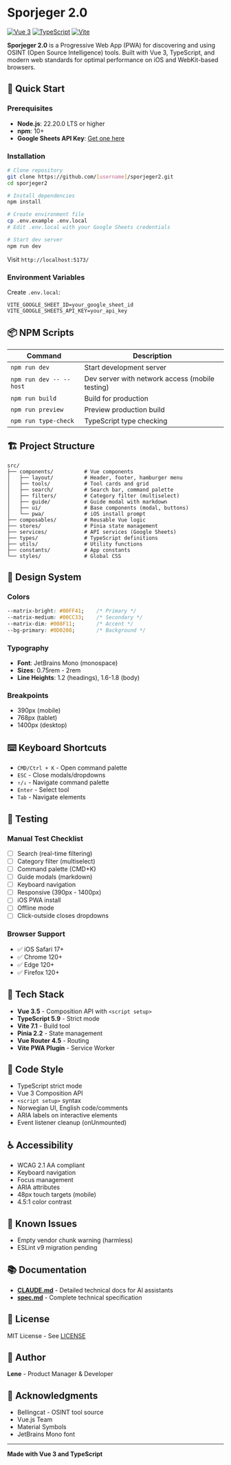 # Sporjeger 2.0

[![Vue 3](https://img.shields.io/badge/Vue-3.5+-brightgreen.svg)](https://vuejs.org/)
[![TypeScript](https://img.shields.io/badge/TypeScript-5.9+-blue.svg)](https://www.typescriptlang.org/)
[![Vite](https://img.shields.io/badge/Vite-7.1+-purple.svg)](https://vitejs.dev/)

**Sporjeger 2.0** is a Progressive Web App (PWA) for discovering and using OSINT (Open Source Intelligence) tools. Built with Vue 3, TypeScript, and modern web standards for optimal performance on iOS and WebKit-based browsers.

## 🚀 Quick Start

### Prerequisites

- **Node.js**: 22.20.0 LTS or higher
- **npm**: 10+
- **Google Sheets API Key**: [Get one here](https://console.cloud.google.com/)

### Installation

```bash
# Clone repository
git clone https://github.com/[username]/sporjeger2.git
cd sporjeger2

# Install dependencies
npm install

# Create environment file
cp .env.example .env.local
# Edit .env.local with your Google Sheets credentials

# Start dev server
npm run dev
```

Visit `http://localhost:5173/`

### Environment Variables

Create `.env.local`:

```env
VITE_GOOGLE_SHEET_ID=your_google_sheet_id
VITE_GOOGLE_SHEETS_API_KEY=your_api_key
```

## 📦 NPM Scripts

| Command | Description |
|---------|-------------|
| `npm run dev` | Start development server |
| `npm run dev -- --host` | Dev server with network access (mobile testing) |
| `npm run build` | Build for production |
| `npm run preview` | Preview production build |
| `npm run type-check` | TypeScript type checking |

## 🏗️ Project Structure

```
src/
├── components/          # Vue components
│   ├── layout/          # Header, footer, hamburger menu
│   ├── tools/           # Tool cards and grid
│   ├── search/          # Search bar, command palette
│   ├── filters/         # Category filter (multiselect)
│   ├── guide/           # Guide modal with markdown
│   ├── ui/              # Base components (modal, buttons)
│   └── pwa/             # iOS install prompt
├── composables/         # Reusable Vue logic
├── stores/              # Pinia state management
├── services/            # API services (Google Sheets)
├── types/               # TypeScript definitions
├── utils/               # Utility functions
├── constants/           # App constants
└── styles/              # Global CSS
```

## 🎨 Design System

### Colors

```css
--matrix-bright: #00FF41;    /* Primary */
--matrix-medium: #00CC33;    /* Secondary */
--matrix-dim: #008F11;       /* Accent */
--bg-primary: #0D0208;       /* Background */
```

### Typography

- **Font**: JetBrains Mono (monospace)
- **Sizes**: 0.75rem - 2rem
- **Line Heights**: 1.2 (headings), 1.6-1.8 (body)

### Breakpoints

- 390px (mobile)
- 768px (tablet)
- 1400px (desktop)

## ⌨️ Keyboard Shortcuts

- `CMD/Ctrl + K` - Open command palette
- `ESC` - Close modals/dropdowns
- `↑/↓` - Navigate command palette
- `Enter` - Select tool
- `Tab` - Navigate elements

## 🧪 Testing

### Manual Test Checklist

- [ ] Search (real-time filtering)
- [ ] Category filter (multiselect)
- [ ] Command palette (CMD+K)
- [ ] Guide modals (markdown)
- [ ] Keyboard navigation
- [ ] Responsive (390px - 1400px)
- [ ] iOS PWA install
- [ ] Offline mode
- [ ] Click-outside closes dropdowns

### Browser Support

- ✅ iOS Safari 17+
- ✅ Chrome 120+
- ✅ Edge 120+
- ✅ Firefox 120+

## 🔧 Tech Stack

- **Vue 3.5** - Composition API with `<script setup>`
- **TypeScript 5.9** - Strict mode
- **Vite 7.1** - Build tool
- **Pinia 2.2** - State management
- **Vue Router 4.5** - Routing
- **Vite PWA Plugin** - Service Worker

## 📝 Code Style

- TypeScript strict mode
- Vue 3 Composition API
- `<script setup>` syntax
- Norwegian UI, English code/comments
- ARIA labels on interactive elements
- Event listener cleanup (onUnmounted)

## ♿ Accessibility

- WCAG 2.1 AA compliant
- Keyboard navigation
- Focus management
- ARIA attributes
- 48px touch targets (mobile)
- 4.5:1 color contrast

## 🐛 Known Issues

- Empty vendor chunk warning (harmless)
- ESLint v9 migration pending

## 📚 Documentation

- **[CLAUDE.md](CLAUDE.md)** - Detailed technical docs for AI assistants
- **[spec.md](spec.md)** - Complete technical specification

## 📄 License

MIT License - See [LICENSE](LICENSE)

## 👥 Author

**Lene** - Product Manager & Developer

## 🙏 Acknowledgments

- Bellingcat - OSINT tool source
- Vue.js Team
- Material Symbols
- JetBrains Mono font

---

**Made with Vue 3 and TypeScript**
